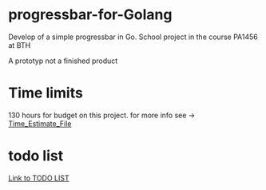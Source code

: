 # progressbar-for-Golang
Develop of a simple progressbar in Go. School project in the course PA1456 at BTH

A prototyp not a finished product

# Time limits 
130 hours for budget on this project.
for more info see -> [Time_Estimate_File](https://github.com/Pehrsonal/progressbar-for-Golang/blob/main/TIME_ESTIMATE.md)

# todo list
[Link to TODO LIST](https://github.com/Pehrsonal/progressbar-for-Golang/projects/1)
